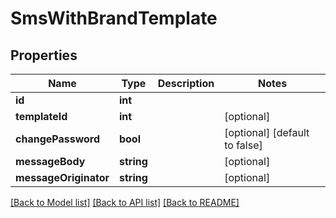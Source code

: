 # SmsWithBrandTemplate

## Properties
Name | Type | Description | Notes
------------ | ------------- | ------------- | -------------
**id** | **int** |  | 
**templateId** | **int** |  | [optional] 
**changePassword** | **bool** |  | [optional] [default to false]
**messageBody** | **string** |  | [optional] 
**messageOriginator** | **string** |  | [optional] 

[[Back to Model list]](../../README.md#documentation-for-models) [[Back to API list]](../../README.md#documentation-for-api-endpoints) [[Back to README]](../../README.md)

